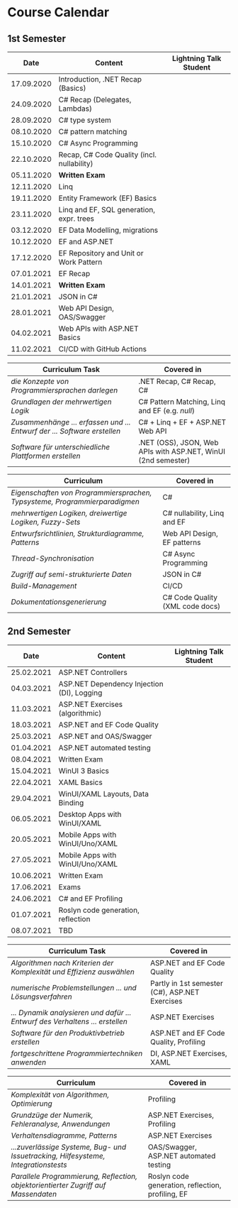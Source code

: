 # Course Calendar

## 1st Semester

| Date       | Content                                    | Lightning Talk Student |
| ---------- | ------------------------------------------ | ---------------------- |
| 17.09.2020 | Introduction, .NET Recap (Basics)          |                        |
| 24.09.2020 | C# Recap (Delegates, Lambdas)              |                        |
| 28.09.2020 | C# type system                             |                        |
| 08.10.2020 | C# pattern matching                        |                        |
| 15.10.2020 | C# Async Programming                       |                        |
| 22.10.2020 | Recap, C# Code Quality (incl. nullability) |                        |
| 05.11.2020 | **Written Exam**                           |                        |
| 12.11.2020 | Linq                                       |                        |
| 19.11.2020 | Entity Framework (EF) Basics               |                        |
| 23.11.2020 | Linq and EF, SQL generation, expr. trees   |                        |
| 03.12.2020 | EF Data Modelling, migrations              |                        |
| 10.12.2020 | EF and ASP.NET                             |                        |
| 17.12.2020 | EF Repository and Unit or Work Pattern     |                        |
| 07.01.2021 | EF Recap                                   |                        |
| 14.01.2021 | **Written Exam**                           |                        |
| 21.01.2021 | JSON in C#                                 |                        |
| 28.01.2021 | Web API Design, OAS/Swagger                |                        |
| 04.02.2021 | Web APIs with ASP.NET Basics               |                        |
| 11.02.2021 | CI/CD with GitHub Actions                  |                        |

| Curriculum Task                                                         | Covered in                                                    |
| ----------------------------------------------------------------------- | ------------------------------------------------------------- |
| *die Konzepte von Programmiersprachen darlegen*                         | .NET Recap, C# Recap, C#                                      |
| *Grundlagen der mehrwertigen Logik*                                     | C# Pattern Matching, Linq and EF (e.g. *null*)                |
| *Zusammenhänge ... erfassen und ... Entwurf der ... Software erstellen* | C# + Linq + EF + ASP.NET Web API                              |
| *Software für unterschiedliche Plattformen erstellen*                   | .NET (OSS), JSON, Web APIs with ASP.NET, WinUI (2nd semester) |

| Curriculum                                                                 | Covered in                      |
| -------------------------------------------------------------------------- | ------------------------------- |
| *Eigenschaften von Programmiersprachen, Typsysteme, Programmierparadigmen* | C#                              |
| *mehrwertigen Logiken, dreiwertige Logiken, Fuzzy-Sets*                    | C# nullability, Linq and EF     |
| *Entwurfsrichtlinien, Strukturdiagramme, Patterns*                         | Web API Design, EF patterns     |
| *Thread-Synchronisation*                                                   | C# Async Programming            |
| *Zugriff auf semi-strukturierte Daten*                                     | JSON in C#                      |
| *Build-Management*                                                         | CI/CD                           |
| *Dokumentationsgenerierung*                                                | C# Code Quality (XML code docs) |

## 2nd Semester

| Date       | Content                                    | Lightning Talk Student |
| ---------- | ------------------------------------------ | ---------------------- |
| 25.02.2021 | ASP.NET Controllers                        |                        |
| 04.03.2021 | ASP.NET Dependency Injection (DI), Logging |                        |
| 11.03.2021 | ASP.NET Exercises (algorithmic)            |                        |
| 18.03.2021 | ASP.NET and EF Code Quality                |                        |
| 25.03.2021 | ASP.NET and OAS/Swagger                    |                        |
| 01.04.2021 | ASP.NET automated testing                  |                        |
| 08.04.2021 | Written Exam                               |                        |
| 15.04.2021 | WinUI 3 Basics                             |                        |
| 22.04.2021 | XAML Basics                                |                        |
| 29.04.2021 | WinUI/XAML Layouts, Data Binding           |                        |
| 06.05.2021 | Desktop Apps with WinUI/XAML               |                        |
| 20.05.2021 | Mobile Apps with WinUI/Uno/XAML            |                        |
| 27.05.2021 | Mobile Apps with WinUI/Uno/XAML            |                        |
| 10.06.2021 | Written Exam                               |                        |
| 17.06.2021 | Exams                                      |                        |
| 24.06.2021 | C# and EF Profiling                        |                        |
| 01.07.2021 | Roslyn code generation, reflection         |                        |
| 08.07.2021 | TBD                                        |                        |

| Curriculum Task                                                              | Covered in                                     |
| ---------------------------------------------------------------------------- | ---------------------------------------------- |
| *Algorithmen nach Kriterien der Komplexität und Effizienz auswählen*         | ASP.NET and EF Code Quality                    |
| *numerische Problemstellungen ... und Lösungsverfahren*                      | Partly in 1st semester (C#), ASP.NET Exercises |
| *... Dynamik analysieren und dafür ... Entwurf des Verhaltens ... erstellen* | ASP.NET Exercises                              |
| *Software für den Produktivbetrieb erstellen*                                | ASP.NET and EF Code Quality, Profiling         |
| *fortgeschrittene Programmiertechniken anwenden*                             | DI, ASP.NET Exercises, XAML                    |

| Curriculum                                                                         | Covered in                                        |
| ---------------------------------------------------------------------------------- | ------------------------------------------------- |
| *Komplexität von Algorithmen, Optimierung*                                         | Profiling                                         |
| *Grundzüge der Numerik, Fehleranalyse, Anwendungen*                                | ASP.NET Exercises, Profiling                      |
| *Verhaltensdiagramme, Patterns*                                                    | ASP.NET Exercises                                 |
| *...zuverlässige Systeme, Bug- und Issuetracking, Hilfesysteme, Integrationstests* | OAS/Swagger, ASP.NET automated testing            |
| *Parallele Programmierung, Reflection, objektorientierter Zugriff auf Massendaten* | Roslyn code generation, reflection, profiling, EF |
